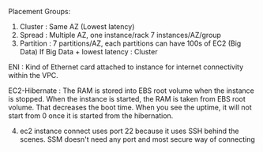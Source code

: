 Placement Groups:
  1) Cluster : Same AZ (Lowest latency)
  2) Spread : Multiple AZ, one instance/rack 7 instances/AZ/group
  3) Partition : 7 partitions/AZ, each partitions can have 100s of EC2 (Big Data)
  If Big Data + lowest latency : Cluster

ENI :
  Kind of Ethernet card attached to instance for internet connectivity within the VPC.
  
EC2-Hibernate :
  The RAM is stored into EBS root volume when the instance is stopped. When the instance is started, the RAM is taken from EBS root volume. That decreases the boot time.
  When you see the uptime, it will not start from 0 once it is started from the hibernation.

4) ec2 instance connect uses port 22 because it uses SSH behind the scenes.
SSM doesn't need any port and most secure way of connecting 